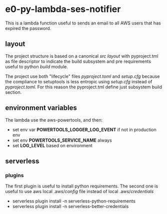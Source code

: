 # e0-py-lambda-ses-notifier

This is a lambda function useful to sends an email to all AWS users that has expired the password.

## layout
The project structure is based on a canonical _src layout_ with pyproject.tml as file 
descriptor to indicate the build subsystem and pre requirements useful to python _build_
module.

The project use both "lifecycle" files _pyproject.toml_ and _setup.cfg_ because the
compliance to setuptools is less entropic using _setup.cfg_ instead of _pyproject.toml_.
For this reason the pyproject.tml define just subsystem build section.

## environment variables

The lambda use the aws-powertools, and then:

- set env var **POWERTOOLS_LOGGER_LOG_EVENT** if not in production env
- set env **POWERTOOLS_SERVICE_NAME** always
- set **LOG_LEVEL** based on environment

## serverless

### plugins

The first plugin is useful to install python requirements. The second one is useful to use aws local 
.aws/_config_ file instead of local .aws/_credentials_ 

- serverless plugin install -n serverless-python-requirements
- serverless plugin install -n serverless-better-credentials
